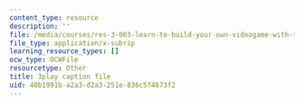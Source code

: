```yaml
---
content_type: resource
description: ''
file: /media/courses/res-3-003-learn-to-build-your-own-videogame-with-the-unity-game-engine-and-microsoft-kinect-january-iap-2017/40b1991ba2a3d2a3251e836c5f4673f2_s7i_Dpz-DLU.srt
file_type: application/x-subrip
learning_resource_types: []
ocw_type: OCWFile
resourcetype: Other
title: 3play caption file
uid: 40b1991b-a2a3-d2a3-251e-836c5f4673f2
---
```

